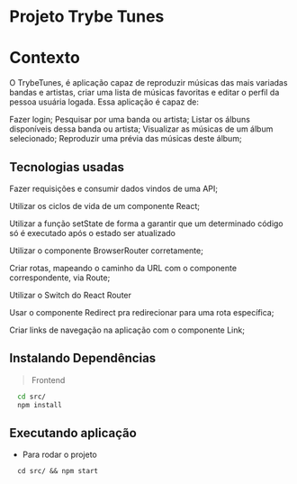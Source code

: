 # Projeto Trybe Tunes

# Contexto

O TrybeTunes, é aplicação capaz de reproduzir músicas das mais variadas bandas e artistas, criar uma lista de músicas favoritas e editar o perfil da pessoa usuária logada. Essa aplicação é capaz de:

Fazer login;
Pesquisar por uma banda ou artista;
Listar os álbuns disponíveis dessa banda ou artista;
Visualizar as músicas de um álbum selecionado;
Reproduzir uma prévia das músicas deste álbum;

## Tecnologias usadas

Fazer requisições e consumir dados vindos de uma API;

Utilizar os ciclos de vida de um componente React;

Utilizar a função setState de forma a garantir que um determinado código só é executado após o estado ser atualizado

Utilizar o componente BrowserRouter corretamente;

Criar rotas, mapeando o caminho da URL com o componente correspondente, via Route;

Utilizar o Switch do React Router

Usar o componente Redirect pra redirecionar para uma rota específica;

Criar links de navegação na aplicação com o componente Link;


## Instalando Dependências

> Frontend

```bash
  cd src/
  npm install
``` 
## Executando aplicação

* Para rodar o projeto

```
  cd src/ && npm start
```
